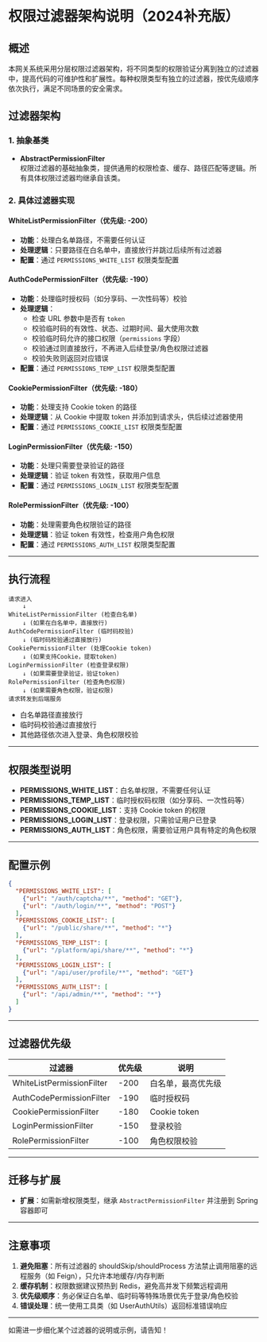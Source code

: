 # 权限过滤器架构说明（2024补充版）

## 概述

本网关系统采用分层权限过滤器架构，将不同类型的权限验证分离到独立的过滤器中，提高代码的可维护性和扩展性。每种权限类型有独立的过滤器，按优先级顺序依次执行，满足不同场景的安全需求。

## 过滤器架构

### 1. 抽象基类

- **AbstractPermissionFilter**  
  权限过滤器的基础抽象类，提供通用的权限检查、缓存、路径匹配等逻辑。所有具体权限过滤器均继承自该类。

### 2. 具体过滤器实现

#### WhiteListPermissionFilter（优先级: -200）
- **功能**：处理白名单路径，不需要任何认证
- **处理逻辑**：只要路径在白名单中，直接放行并跳过后续所有过滤器
- **配置**：通过 `PERMISSIONS_WHITE_LIST` 权限类型配置

#### AuthCodePermissionFilter（优先级: -190）
- **功能**：处理临时授权码（如分享码、一次性码等）校验
- **处理逻辑**：
    - 检查 URL 参数中是否有 `token`
    - 校验临时码的有效性、状态、过期时间、最大使用次数
    - 校验临时码允许的接口权限（`permissions` 字段）
    - 校验通过则直接放行，不再进入后续登录/角色权限过滤器
    - 校验失败则返回对应错误
- **配置**：通过 `PERMISSIONS_TEMP_LIST` 权限类型配置

#### CookiePermissionFilter（优先级: -180）
- **功能**：处理支持 Cookie token 的路径
- **处理逻辑**：从 Cookie 中提取 token 并添加到请求头，供后续过滤器使用
- **配置**：通过 `PERMISSIONS_COOKIE_LIST` 权限类型配置

#### LoginPermissionFilter（优先级: -150）
- **功能**：处理只需要登录验证的路径
- **处理逻辑**：验证 token 有效性，获取用户信息
- **配置**：通过 `PERMISSIONS_LOGIN_LIST` 权限类型配置

#### RolePermissionFilter（优先级: -100）
- **功能**：处理需要角色权限验证的路径
- **处理逻辑**：验证 token 有效性，检查用户角色权限
- **配置**：通过 `PERMISSIONS_AUTH_LIST` 权限类型配置

---

## 执行流程

```
请求进入
    ↓
WhiteListPermissionFilter (检查白名单)
    ↓ (如果在白名单中，直接放行)
AuthCodePermissionFilter (临时码校验)
    ↓ (临时码校验通过直接放行)
CookiePermissionFilter (处理Cookie token)
    ↓ (如果支持Cookie，提取token)
LoginPermissionFilter (检查登录权限)
    ↓ (如果需要登录验证，验证token)
RolePermissionFilter (检查角色权限)
    ↓ (如果需要角色权限，验证权限)
请求转发到后端服务
```

- 白名单路径直接放行
- 临时码校验通过直接放行
- 其他路径依次进入登录、角色权限校验

---

## 权限类型说明

- **PERMISSIONS_WHITE_LIST**：白名单权限，不需要任何认证
- **PERMISSIONS_TEMP_LIST**：临时授权码权限（如分享码、一次性码等）
- **PERMISSIONS_COOKIE_LIST**：支持 Cookie token 的权限
- **PERMISSIONS_LOGIN_LIST**：登录权限，只需验证用户已登录
- **PERMISSIONS_AUTH_LIST**：角色权限，需要验证用户具有特定的角色权限

---

## 配置示例

```json
{
  "PERMISSIONS_WHITE_LIST": [
    {"url": "/auth/captcha/**", "method": "GET"},
    {"url": "/auth/login/**", "method": "POST"}
  ],
  "PERMISSIONS_COOKIE_LIST": [
    {"url": "/public/share/**", "method": "*"}
  ],
  "PERMISSIONS_TEMP_LIST": [
    {"url": "/platform/api/share/**", "method": "*"}
  ],
  "PERMISSIONS_LOGIN_LIST": [
    {"url": "/api/user/profile/**", "method": "GET"}
  ],
  "PERMISSIONS_AUTH_LIST": [
    {"url": "/api/admin/**", "method": "*"}
  ]
}
```

---

## 过滤器优先级

| 过滤器                    | 优先级  | 说明                   |
|--------------------------|------|------------------------|
| WhiteListPermissionFilter | -200 | 白名单，最高优先级     |
| AuthCodePermissionFilter  | -190 | 临时授权码             |
| CookiePermissionFilter    | -180 | Cookie token           |
| LoginPermissionFilter     | -150 | 登录校验               |
| RolePermissionFilter      | -100 | 角色权限校验           |

---

## 迁移与扩展

- **扩展**：如需新增权限类型，继承 `AbstractPermissionFilter` 并注册到 Spring 容器即可

---

## 注意事项

1. **避免阻塞**：所有过滤器的 shouldSkip/shouldProcess 方法禁止调用阻塞的远程服务（如 Feign），只允许本地缓存/内存判断
2. **缓存机制**：权限数据建议预热到 Redis，避免高并发下频繁远程调用
3. **优先级顺序**：务必保证白名单、临时码等特殊场景优先于登录/角色校验
4. **错误处理**：统一使用工具类（如 UserAuthUtils）返回标准错误响应

---

如需进一步细化某个过滤器的说明或示例，请告知！ 